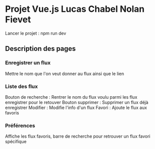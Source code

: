 # Projet Vue.js Lucas Chabel Nolan Fievet

Lancer le projet : npm run dev

## Description des pages

### Enregistrer un flux
Mettre le nom que l'on veut donner au flux ainsi que le lien

### Liste des flux 
Bouton de recherche : Rentrer le nom du flux voulu parmi les flux enregistrer pour le retouver
Bouton supprimer : Supprimer un flux déjà enregistrer
Modifier : Modifie l'info d'un flux
Favori : Ajoute le flux aux favoris

### Préférences
Affiche les flux favoris, barre de recherche pour retrouver un flux favori spécifique
